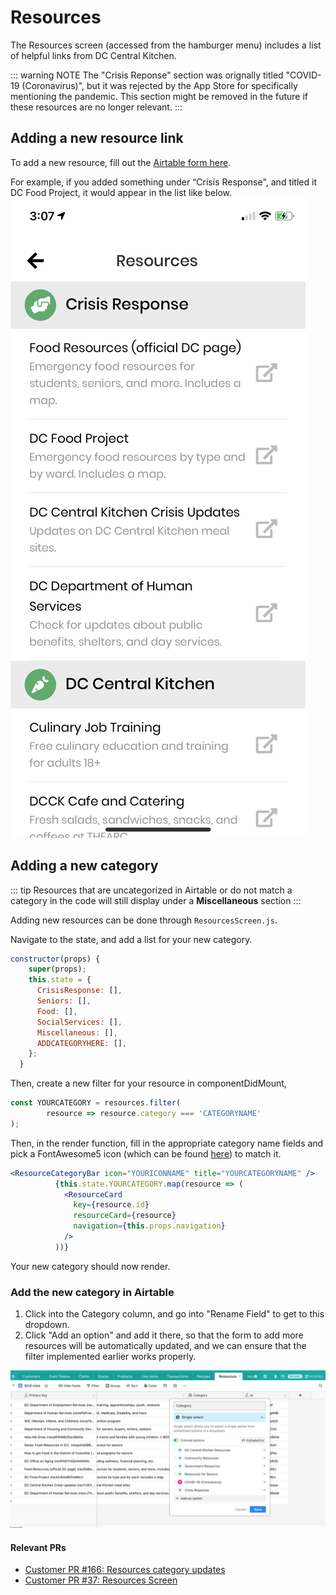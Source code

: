 # Resources
The Resources screen (accessed from the hamburger menu) includes a list of helpful links from DC Central Kitchen.

::: warning NOTE
The "Crisis Reponse" section was orignally titled "COVID-19 (Coronavirus)", but it was rejected by the App Store for specifically mentioning the pandemic. This section might be removed in the future if these resources are no longer relevant.
:::

## Adding a new resource link
To add a new resource, fill out the [Airtable form here](https://airtable.com/shrrLPnVm6kOA9nZZ). 

For example, if you added something under “Crisis Response", and titled it DC Food Project, it would appear in the list like below.
![Resource](../assets/resources/resource.png)

## Adding a new category

::: tip
Resources that are uncategorized in Airtable or do not match a category in the code will still display under a **Miscellaneous** section
:::

Adding new resources can be done through `ResourcesScreen.js`.

Navigate to the state, and add a list for your new category.

```jsx {9}
constructor(props) {
    super(props);
    this.state = {
      CrisisResponse: [],
      Seniors: [],
      Food: [],
      SocialServices: [],
      Miscellaneous: [],
      ADDCATEGORYHERE: [],
    };
  }
```

Then, create a new filter for your resource in componentDidMount, 

```jsx
const YOURCATEGORY = resources.filter(
        resource => resource.category === 'CATEGORYNAME'
);
```

Then, in the render function, fill in the appropriate category name fields and pick a FontAwesome5 icon (which can be found [here](https://icons.expo.fyi/)) to match it.

```jsx
<ResourceCategoryBar icon="YOURICONNAME" title="YOURCATEGORYNAME" />
          {this.state.YOURCATEGORY.map(resource => (
            <ResourceCard
              key={resource.id}
              resourceCard={resource}
              navigation={this.props.navigation}
            />
          ))}
```

Your new category should now render.

### Add the new category in Airtable

1. Click into the Category column, and go into "Rename Field" to get to this dropdown.
2. Click "Add an option" and add it there, so that the form to add more resources will be automatically updated, and we can ensure that the filter implemented earlier works properly.
   
![resource_airtable](../assets/resources/resourceairtable.png)

#### Relevant PRs
- [Customer PR #166: Resources category updates](https://github.com/calblueprint/dccentralkitchen/pull/166)
- [Customer PR #37: Resources Screen](https://github.com/calblueprint/dccentralkitchen/pull/37)